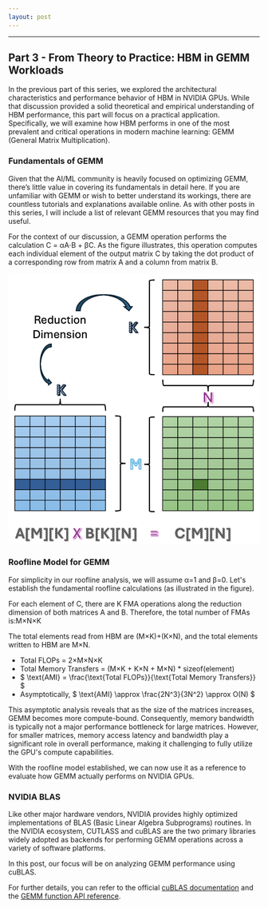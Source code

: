 ```yaml
---
layout: post
---
```


** **
## Part 3 - From Theory to Practice: HBM in GEMM Workloads

In the previous part of this series, we explored the architectural characteristics and performance behavior of HBM in NVIDIA GPUs. While that discussion provided a solid theoretical and empirical understanding of HBM performance, this part will focus on a practical application. Specifically, we will examine how HBM performs in one of the most prevalent and critical operations in modern machine learning: GEMM (General Matrix Multiplication).

### Fundamentals of GEMM

Given that the AI/ML community is heavily focused on optimizing GEMM, there’s little value in covering its fundamentals in detail here. If you are unfamiliar with GEMM or wish to better understand its workings, there are countless tutorials and explanations available online. As with other posts in this series, I will include a list of relevant GEMM resources that you may find useful.

For the context of our discussion, a GEMM operation performs the calculation C = αA⋅B + βC. As the figure illustrates, this operation computes each individual element of the output matrix C by taking the dot product of a corresponding row from matrix A and a column from matrix B.

![](/images/hbm-part3-gemm.png "GEMM")

### Roofline Model for GEMM
For simplicity in our roofline analysis, we will assume α=1 and β=0. Let's establish the fundamental roofline calculations (as illustrated in the figure).

For each element of C, there are K FMA operations along the reduction dimension of both matrices A and B. Therefore, the total number of FMAs is:M×N×K

The total elements read from HBM are (M×K)+(K×N), and the total elements written to HBM are M×N.

* Total FLOPs = 2×M×N×K
* Total Memory Transfers = (M×K + K×N + M×N) * sizeof(element)
* $ \text{AMI} = \frac{\text{Total FLOPs}}{\text{Total Memory Transfers}} $
* Asymptotically, $ \text{AMI} \approx \frac{2N^3}{3N^2} \approx O(N) $

This asymptotic analysis reveals that as the size of the matrices increases, GEMM becomes more compute-bound. Consequently, memory bandwidth is typically not a major performance bottleneck for large matrices. However, for smaller matrices, memory access latency and bandwidth play a significant role in overall performance, making it challenging to fully utilize the GPU's compute capabilities.

With the roofline model established, we can now use it as a reference to evaluate how GEMM actually performs on NVIDIA GPUs.

### NVIDIA BLAS

Like other major hardware vendors, NVIDIA provides highly optimized implementations of BLAS (Basic Linear Algebra Subprograms) routines. In the NVIDIA ecosystem, CUTLASS and cuBLAS are the two primary libraries widely adopted as backends for performing GEMM operations across a variety of software platforms.

In this post, our focus will be on analyzing GEMM performance using cuBLAS.

For further details, you can refer to the official [cuBLAS documentation](https://docs.nvidia.com/cuda/cublas/index.html) and the [GEMM function API reference](https://docs.nvidia.com/cuda/cublas/#cublas-t-gemm).
